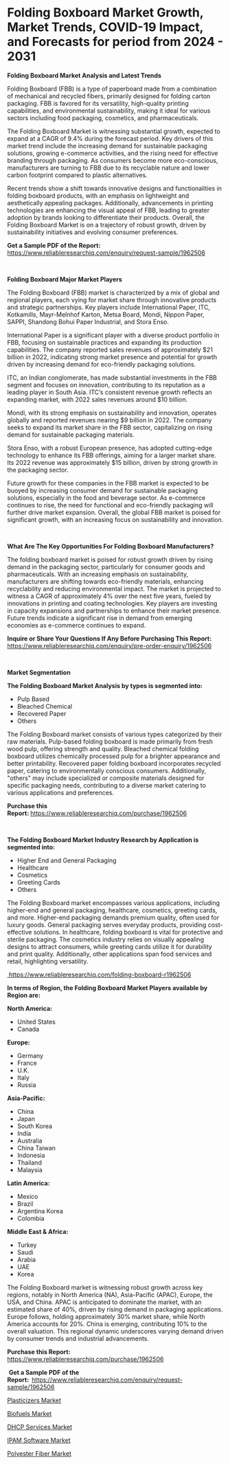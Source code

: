 <p><h1>Folding Boxboard Market Growth, Market Trends, COVID-19 Impact, and Forecasts for period from 2024 - 2031</h1></p><p><strong>Folding Boxboard Market Analysis and Latest Trends</strong></p>
<p><p>Folding Boxboard (FBB) is a type of paperboard made from a combination of mechanical and recycled fibers, primarily designed for folding carton packaging. FBB is favored for its versatility, high-quality printing capabilities, and environmental sustainability, making it ideal for various sectors including food packaging, cosmetics, and pharmaceuticals.</p><p>The Folding Boxboard Market is witnessing substantial growth, expected to expand at a CAGR of 9.4% during the forecast period. Key drivers of this market trend include the increasing demand for sustainable packaging solutions, growing e-commerce activities, and the rising need for effective branding through packaging. As consumers become more eco-conscious, manufacturers are turning to FBB due to its recyclable nature and lower carbon footprint compared to plastic alternatives.</p><p>Recent trends show a shift towards innovative designs and functionalities in folding boxboard products, with an emphasis on lightweight and aesthetically appealing packages. Additionally, advancements in printing technologies are enhancing the visual appeal of FBB, leading to greater adoption by brands looking to differentiate their products. Overall, the Folding Boxboard Market is on a trajectory of robust growth, driven by sustainability initiatives and evolving consumer preferences.</p></p>
<p><strong>Get a Sample PDF of the Report:&nbsp;</strong> <a href="https://www.reliableresearchiq.com/enquiry/request-sample/1962506?utm_campaign=1087&utm_medium=2&utm_source=Github&utm_content=ia&utm_term=14112024&utm_id=folding-boxboard">https://www.reliableresearchiq.com/enquiry/request-sample/1962506</a></p>
<p>&nbsp;</p>
<p><strong>Folding Boxboard Major Market Players</strong></p>
<p><p>The Folding Boxboard (FBB) market is characterized by a mix of global and regional players, each vying for market share through innovative products and strategic partnerships. Key players include International Paper, ITC, Kotkamills, Mayr-Melnhof Karton, Metsa Board, Mondi, Nippon Paper, SAPPI, Shandong Bohui Paper Industrial, and Stora Enso.</p><p>International Paper is a significant player with a diverse product portfolio in FBB, focusing on sustainable practices and expanding its production capabilities. The company reported sales revenues of approximately $21 billion in 2022, indicating strong market presence and potential for growth driven by increasing demand for eco-friendly packaging solutions.</p><p>ITC, an Indian conglomerate, has made substantial investments in the FBB segment and focuses on innovation, contributing to its reputation as a leading player in South Asia. ITC’s consistent revenue growth reflects an expanding market, with 2022 sales revenues around $10 billion.</p><p>Mondi, with its strong emphasis on sustainability and innovation, operates globally and reported revenues nearing $9 billion in 2022. The company seeks to expand its market share in the FBB sector, capitalizing on rising demand for sustainable packaging materials.</p><p>Stora Enso, with a robust European presence, has adopted cutting-edge technology to enhance its FBB offerings, aiming for a larger market share. Its 2022 revenue was approximately $15 billion, driven by strong growth in the packaging sector.</p><p>Future growth for these companies in the FBB market is expected to be buoyed by increasing consumer demand for sustainable packaging solutions, especially in the food and beverage sector. As e-commerce continues to rise, the need for functional and eco-friendly packaging will further drive market expansion. Overall, the global FBB market is poised for significant growth, with an increasing focus on sustainability and innovation.</p></p>
<p>&nbsp;</p>
<p><strong>What Are The Key Opportunities For Folding Boxboard Manufacturers?</strong></p>
<p><p>The folding boxboard market is poised for robust growth driven by rising demand in the packaging sector, particularly for consumer goods and pharmaceuticals. With an increasing emphasis on sustainability, manufacturers are shifting towards eco-friendly materials, enhancing recyclability and reducing environmental impact. The market is projected to witness a CAGR of approximately 4% over the next five years, fueled by innovations in printing and coating technologies. Key players are investing in capacity expansions and partnerships to enhance their market presence. Future trends indicate a significant rise in demand from emerging economies as e-commerce continues to expand.</p></p>
<p><strong>Inquire or Share Your Questions If Any Before Purchasing This Report:</strong> <a href="https://www.reliableresearchiq.com/enquiry/pre-order-enquiry/1962506?utm_campaign=1087&utm_medium=2&utm_source=Github&utm_content=ia&utm_term=14112024&utm_id=folding-boxboard">https://www.reliableresearchiq.com/enquiry/pre-order-enquiry/1962506</a></p>
<p>&nbsp;</p>
<p><strong>Market Segmentation</strong></p>
<p><strong>The Folding Boxboard Market Analysis by types is segmented into:</strong></p>
<p><ul><li>Pulp Based</li><li>Bleached Chemical</li><li>Recovered Paper</li><li>Others</li></ul></p>
<p><p>The Folding Boxboard market consists of various types categorized by their raw materials. Pulp-based folding boxboard is made primarily from fresh wood pulp, offering strength and quality. Bleached chemical folding boxboard utilizes chemically processed pulp for a brighter appearance and better printability. Recovered paper folding boxboard incorporates recycled paper, catering to environmentally conscious consumers. Additionally, "others" may include specialized or composite materials designed for specific packaging needs, contributing to a diverse market catering to various applications and preferences.</p></p>
<p><strong>Purchase this Report:&nbsp;</strong><a href="https://www.reliableresearchiq.com/purchase/1962506?utm_campaign=1087&utm_medium=2&utm_source=Github&utm_content=ia&utm_term=14112024&utm_id=folding-boxboard">https://www.reliableresearchiq.com/purchase/1962506</a></p>
<p>&nbsp;</p>
<p><strong>The Folding Boxboard Market Industry Research by Application is segmented into:</strong></p>
<p><ul><li>Higher End and General Packaging</li><li>Healthcare</li><li>Cosmetics</li><li>Greeting Cards</li><li>Others</li></ul></p>
<p><p>The Folding Boxboard market encompasses various applications, including higher-end and general packaging, healthcare, cosmetics, greeting cards, and more. Higher-end packaging demands premium quality, often used for luxury goods. General packaging serves everyday products, providing cost-effective solutions. In healthcare, folding boxboard is vital for protective and sterile packaging. The cosmetics industry relies on visually appealing designs to attract consumers, while greeting cards utilize it for durability and print quality. Additionally, other applications span food services and retail, highlighting versatility.</p></p>
<p><a href="https://www.reliableresearchiq.com/folding-boxboard-r1962506?utm_campaign=1087&utm_medium=2&utm_source=Github&utm_content=ia&utm_term=14112024&utm_id=folding-boxboard">&nbsp;https://www.reliableresearchiq.com/folding-boxboard-r1962506</a></p>
<p><strong>In terms of Region, the Folding Boxboard Market Players available by Region are:</strong></p>
<p>
    <p> <strong> North America: </strong>
        <ul>
            <li>United States</li>
            <li>Canada</li>
        </ul>
        </p> 
    <p> <strong> Europe: </strong>
        <ul>
            <li>Germany</li>
            <li>France</li>
            <li>U.K.</li>
            <li>Italy</li>
            <li>Russia</li>
        </ul>
        </p> 
    <p> <strong> Asia-Pacific: </strong>
        <ul>
            <li>China</li>
            <li>Japan</li>
            <li>South Korea</li>
            <li>India</li>
            <li>Australia</li>
            <li>China Taiwan</li>
            <li>Indonesia</li>
            <li>Thailand</li>
            <li>Malaysia</li>
        </ul>
        </p> 
    <p> <strong> Latin America: </strong>
        <ul>
            <li>Mexico</li>
            <li>Brazil</li>
            <li>Argentina Korea</li>
            <li>Colombia</li>
        </ul>
        </p> 
    <p> <strong> Middle East & Africa: </strong>
        <ul>
            <li>Turkey</li>
            <li>Saudi</li>
            <li>Arabia</li>
            <li>UAE</li>
            <li>Korea</li>
        </ul>
    </p>
    </p>
<p><p>The Folding Boxboard market is witnessing robust growth across key regions, notably in North America (NA), Asia-Pacific (APAC), Europe, the USA, and China. APAC is anticipated to dominate the market, with an estimated share of 40%, driven by rising demand in packaging applications. Europe follows, holding approximately 30% market share, while North America accounts for 20%. China is emerging, contributing 10% to the overall valuation. This regional dynamic underscores varying demand driven by consumer trends and industrial advancements.</p></p>
<p><strong>Purchase this Report: </strong><a href="https://www.reliableresearchiq.com/purchase/1962506?utm_campaign=1087&utm_medium=2&utm_source=Github&utm_content=ia&utm_term=14112024&utm_id=folding-boxboard">https://www.reliableresearchiq.com/purchase/1962506</a></p>
<p>&nbsp;<strong>Get a Sample PDF of the Report:&nbsp;&nbsp;</strong><a href="https://www.reliableresearchiq.com/enquiry/request-sample/1962506?utm_campaign=1087&utm_medium=2&utm_source=Github&utm_content=ia&utm_term=14112024&utm_id=folding-boxboard">https://www.reliableresearchiq.com/enquiry/request-sample/1962506</a></p>
<p><strong></strong></p>
<p><p><a href="https://www.linkedin.com/pulse/plasticizers-market-segmentation-in-depth-analysis-flooring-wall-fgk0c?utm_campaign=1087&utm_medium=2&utm_source=Github&utm_content=ia&utm_term=14112024&utm_id=folding-boxboard">Plasticizers Market</a></p><p><a href="https://www.linkedin.com/pulse/biofuels-market-analysis-report-global-insights-region-type-bioethanolbiodiesel-mrtkc?utm_campaign=1087&utm_medium=2&utm_source=Github&utm_content=ia&utm_term=14112024&utm_id=folding-boxboard">Biofuels Market</a></p><p><a href="https://issuu.com/reportprime-2/docs/dhcp-services-market-size-2030.pptx_c3e86639dfcdea?utm_campaign=1087&utm_medium=2&utm_source=Github&utm_content=ia&utm_term=14112024&utm_id=folding-boxboard">DHCP Services Market</a></p><p><a href="https://issuu.com/reportprime-2/docs/ipam-software-market-size-2030.pptx_ecae0ad37a50c4?utm_campaign=1087&utm_medium=2&utm_source=Github&utm_content=ia&utm_term=14112024&utm_id=folding-boxboard">IPAM Software Market</a></p><p><a href="https://www.linkedin.com/pulse/polyester-fiber-market-trends-insights-type-application-analysis-ywdbc?utm_campaign=1087&utm_medium=2&utm_source=Github&utm_content=ia&utm_term=14112024&utm_id=folding-boxboard">Polyester Fiber Market</a></p></p>